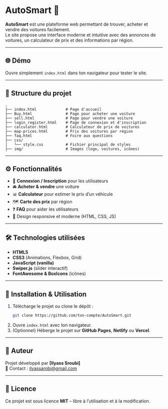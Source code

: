 # AutoSmart 🚗

**AutoSmart** est une plateforme web permettant de trouver, acheter et vendre des voitures facilement.  
Le site propose une interface moderne et intuitive avec des annonces de voitures, un calculateur de prix et des informations par région.

---

## 🌐 Démo

Ouvre simplement `index.html` dans ton navigateur pour tester le site.

---

## 📂 Structure du projet

```
.
├── index.html             # Page d'accueil
├── Buy.html               # Page pour acheter une voiture
├── sell.html              # Page pour vendre une voiture
├── login_register.html    # Page de connexion et d'inscription
├── calculator.html        # Calculateur de prix de voitures
├── map-prices.html        # Prix des voitures par région
├── faq.html               # Foire aux questions
├── css/
│   └── style.css          # Fichier principal de styles
├── img/                   # Images (logo, voitures, icônes)
```

---

## ⚙️ Fonctionnalités

- 🔑 **Connexion / Inscription** pour les utilisateurs
- 🚘 **Acheter & vendre** une voiture
- 📊 **Calculateur** pour estimer le prix d’un véhicule
- 🗺️ **Carte des prix** par région
- ❓ **FAQ** pour aider les utilisateurs
- 🎨 Design responsive et moderne (HTML, CSS, JS)

---

## 🛠️ Technologies utilisées

- **HTML5**
- **CSS3** (Animations, Flexbox, Grid)
- **JavaScript (vanilla)**
- **Swiper.js** (slider interactif)
- **FontAwesome & BoxIcons** (icônes)

---

## 🚀 Installation & Utilisation

1. Télécharge le projet ou clone le dépôt :
   ```bash
   git clone https://github.com/ton-compte/AutoSmart.git
   ```
2. Ouvre `index.html` avec ton navigateur.
3. (Optionnel) Héberge le projet sur **GitHub Pages**, **Netlify** ou **Vercel**.

---

## 👤 Auteur

Projet développé par **[Ilyass Sroubi]**  
📧 Contact : ilyassarobi@gmail.com

---

## 📄 Licence

Ce projet est sous licence **MIT** – libre à l’utilisation et à la modification.
